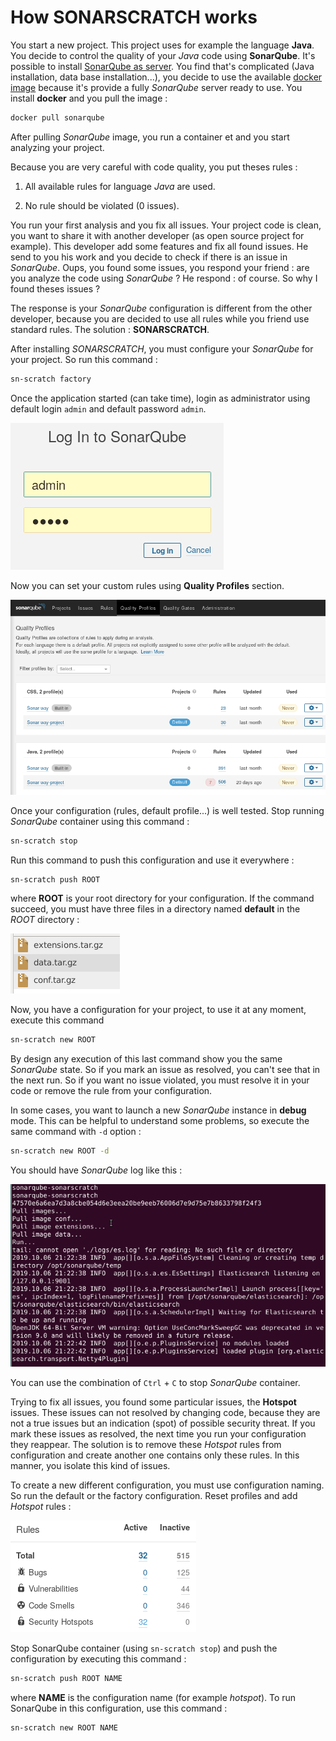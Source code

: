 # How SONARSCRATCH works

You start a new project. This project uses for example the language **Java**.
You decide to control the quality of your *Java* code using **SonarQube**.
It's possible to install [SonarQube as server](https://docs.sonarqube.org/latest/setup/install-server).
You find that's complicated (Java installation, data base installation...), you decide to use the available [docker image](https://hub.docker.com/_/sonarqube) because it's provide a fully *SonarQube* server ready to use. You install **docker** and you pull the image :

````bash
docker pull sonarqube
````

After pulling *SonarQube* image, you run a container et and you start analyzing your project.

Because you are very careful with code quality, you put theses rules :

1. All available rules for language *Java* are used.

1. No rule should be violated (0 issues).

You run your first analysis and you fix all issues. Your project code is clean, you want to share
it with another developer (as open source project for example). This developer add some features
and fix all found issues. He send to you his work and you decide to check if there is an issue in
*SonarQube*. Oups, you found some issues, you respond your friend : are you analyze the code using
*SonarQube* ? He respond : of course. So why I found theses issues ?

The response is your *SonarQube* configuration is different from the other developer, because you are
decided to use all rules while you friend use standard rules. The solution : **SONARSCRATCH**.

After installing *SONARSCRATCH*, you must configure your *SonarQube* for your project.
So run this command :

````bash
sn-scratch factory
````

Once the application started (can take time), login as administrator using default login ``admin`` and default password ``admin``.

![Login](How-works/login.png)

Now you can set your custom rules using **Quality Profiles** section.

![Profiles](How-works/profiles.png)

Once your configuration (rules, default profile...) is well tested. Stop running *SonarQube* container using
this command :

````bash
sn-scratch stop
````

Run this command to push this configuration and use it everywhere :

````bash
sn-scratch push ROOT
````

where **ROOT** is your root directory for your configuration. If the command succeed,
you must have three files in a directory named **default** in the *ROOT* directory :

![Configuration](How-works/configuration.png)

Now, you have a configuration for your project, to use it at any moment, execute this command

````bash
sn-scratch new ROOT
````

By design any execution of this last command show you the same *SonarQube* state. So if you mark
an issue as resolved, you can't see that in the next run. So if you want no issue violated, you must
resolve it in your code or remove the rule from your configuration.

In some cases, you want to launch a new *SonarQube* instance in **debug** mode. This can be
helpful to understand some problems, so execute the same command with ``-d`` option :

````bash
sn-scratch new ROOT -d
````

You should have *SonarQube* log like this :

![Log](How-works/log.png)

You can use the combination of  ``Ctrl`` + ``C`` to stop *SonarQube* container.

Trying to fix all issues, you found some particular issues, the **Hotspot** issues. These issues
can not resolved by changing code, because they are not a true issues but an indication (spot)
of possible security threat. If you mark these issues as resolved, the next time you run your configuration
they reappear. The solution is to remove these *Hotspot* rules from configuration and create another one
contains only these rules. In this manner, you isolate this kind of issues.

To create a new different configuration, you must use configuration naming. So run the default or the factory configuration. Reset profiles and add *Hotspot* rules :

![Hotspot rules](How-works/hotspot-rules.png)

Stop SonarQube container (using ``sn-scratch stop``) and push the configuration by executing this command :

````bash
sn-scratch push ROOT NAME
````

where **NAME** is the configuration name (for example *hotspot*). To run SonarQube in this configuration, use this command :

````bash
sn-scratch new ROOT NAME
````
